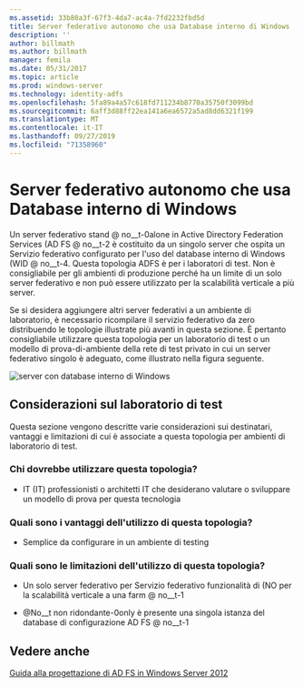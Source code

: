 ```yaml
---
ms.assetid: 33b80a3f-67f3-4da7-ac4a-7fd2232fbd5d
title: Server federativo autonomo che usa Database interno di Windows
description: ''
author: billmath
ms.author: billmath
manager: femila
ms.date: 05/31/2017
ms.topic: article
ms.prod: windows-server
ms.technology: identity-adfs
ms.openlocfilehash: 5fa89a4a57c618fd711234b8770a35750f3099bd
ms.sourcegitcommit: 6aff3d88ff22ea141a6ea6572a5ad8dd6321f199
ms.translationtype: MT
ms.contentlocale: it-IT
ms.lasthandoff: 09/27/2019
ms.locfileid: "71358960"
---
```

# <a name="stand-alone-federation-server-using-wid"></a>Server federativo autonomo che usa Database interno di Windows

Un server federativo stand @ no__t-0alone in Active Directory Federation Services \(AD FS @ no__t-2 è costituito da un singolo server che ospita un Servizio federativo configurato per l'uso del database interno di Windows \(WID @ no__t-4. Questa topologia ADFS è per i laboratori di test. Non è consigliabile per gli ambienti di produzione perché ha un limite di un solo server federativo e non può essere utilizzato per la scalabilità verticale a più server.  
  
Se si desidera aggiungere altri server federativi a un ambiente di laboratorio, è necessario ricompilare il servizio federativo da zero distribuendo le topologie illustrate più avanti in questa sezione. È pertanto consigliabile utilizzare questa topologia per un laboratorio di test o un modello di prova\-di\-ambiente della rete di test privato in cui un server federativo singolo è adeguato, come illustrato nella figura seguente.  
  
![server con database interno di Windows](media/FedServerWID.gif)  
  
## <a name="test-lab-considerations"></a>Considerazioni sul laboratorio di test  
Questa sezione vengono descritte varie considerazioni sui destinatari, vantaggi e limitazioni di cui è associate a questa topologia per ambienti di laboratorio di test.  
  
### <a name="who-should-use-this-topology"></a>Chi dovrebbe utilizzare questa topologia?  
  
-   IT \(IT\) professionisti o architetti IT che desiderano valutare o sviluppare un modello di prova per questa tecnologia  
  
### <a name="what-are-the-benefits-of-using-this-topology"></a>Quali sono i vantaggi dell'utilizzo di questa topologia?  
  
-   Semplice da configurare in un ambiente di testing  
  
### <a name="what-are-the-limitations-of-using-this-topology"></a>Quali sono le limitazioni dell'utilizzo di questa topologia?  
  
-   Un solo server federativo per Servizio federativo funzionalità di \(NO per la scalabilità verticale a una farm @ no__t-1  
  
-   @No__t non ridondante-0only è presente una singola istanza del database di configurazione AD FS @ no__t-1  
  

## <a name="see-also"></a>Vedere anche
[Guida alla progettazione di AD FS in Windows Server 2012](AD-FS-Design-Guide-in-Windows-Server-2012.md)
